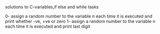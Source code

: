 solutions to C-variables,if else and while tasks

0-  assign a random number to the variable n each time it is executed and print whether -ve, +ve or zero
1- assign a random number to the variable n each time it is executed and print last digit
